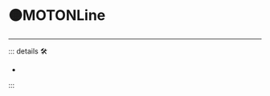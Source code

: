 # 🟠<motor>MOTONLine</motor>

---

<!-- =================================================== -->
<!-- =================================================== -->
<!-- =================================================== -->
<!-- =================================================== -->
<!-- =================================================== -->
::: details 🛠

-

:::
